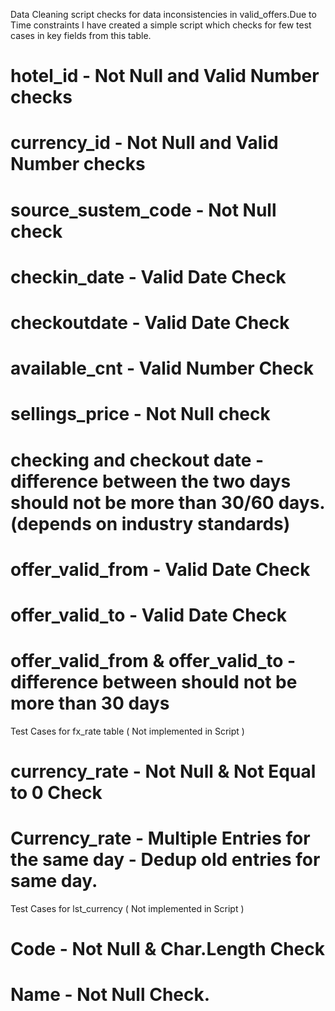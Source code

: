 
Data Cleaning script checks for data inconsistencies in valid_offers.Due to Time constraints I have created a simple script which checks for few test cases in key fields from this table.

  # hotel_id - Not Null and Valid Number checks
  
  # currency_id - Not Null and Valid Number checks
  
  # source_sustem_code - Not Null check
  
  # checkin_date - Valid Date Check

  # checkoutdate - Valid Date Check
  
  # available_cnt - Valid Number Check
  
  # sellings_price - Not Null check

  # checking and checkout date - difference between the two days should not be more than 30/60 days.(depends on industry standards)
  
  # offer_valid_from - Valid Date Check
  
  # offer_valid_to - Valid Date Check
  
  # offer_valid_from & offer_valid_to - difference between should not be more than 30 days
  
  Test Cases for fx_rate table ( Not implemented in Script )
  
  # currency_rate - Not Null & Not Equal to 0 Check
  
  # Currency_rate - Multiple Entries for the same day - Dedup old entries for same day.
  
  Test Cases for  lst_currency ( Not implemented in Script )
  
  # Code - Not Null & Char.Length Check
  
  # Name - Not Null Check.
